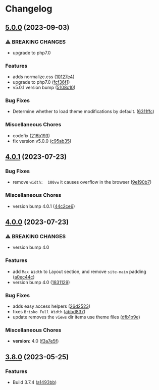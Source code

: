 # Changelog

## [5.0.0](https://github.com/devuri/brisko/compare/4.0.1...5.0.0) (2023-09-03)


### ⚠ BREAKING CHANGES

* upgrade to php7.0

### Features

* adds normalize.css ([10127e4](https://github.com/devuri/brisko/commit/10127e4f68b14519549e2c14c16ffbc022a59100))
* upgrade to php7.0 ([fcf36f1](https://github.com/devuri/brisko/commit/fcf36f1323b89cae2d514cd3fa659f1c055dc5b8))
* v5.0.1 version bump ([5108c10](https://github.com/devuri/brisko/commit/5108c10ee6db57f84738db6fc8938f12153fee4b))


### Bug Fixes

* Determine whether to load theme modifications by default. ([6311ffc](https://github.com/devuri/brisko/commit/6311ffc07ad050a4f606f690c4cbd49fa6c0df7b))


### Miscellaneous Chores

* codefix ([216b193](https://github.com/devuri/brisko/commit/216b193458dd00c8c93127a1bfd04f8d3be86884))
* fix version v5.0.0 ([c95ab35](https://github.com/devuri/brisko/commit/c95ab358412112041279d97d4e8b6840938a2804))

## [4.0.1](https://github.com/devuri/brisko/compare/4.0.0...4.0.1) (2023-07-23)


### Bug Fixes

* remove `width:  100vw` it causes overflow in the browser ([9e190b7](https://github.com/devuri/brisko/commit/9e190b75688a66a9bdc78b466dddb4bdb886b71a))


### Miscellaneous Chores

* version bump 4.0.1 ([44c2ce6](https://github.com/devuri/brisko/commit/44c2ce63cc60dd8990f4984a788d1bb57869da39))

## [4.0.0](https://github.com/devuri/brisko/compare/3.8.0...4.0.0) (2023-07-23)


### ⚠ BREAKING CHANGES

* version bump 4.0

### Features

* add `Max Width` to Layout section, and remove `site-main` padding ([a0ec44c](https://github.com/devuri/brisko/commit/a0ec44c9a94dfb9343219e4fbeeab8a59277ff16))
* version bump 4.0 ([1831129](https://github.com/devuri/brisko/commit/1831129ff376e0ccde114c2751f9ef57d177f8e8))


### Bug Fixes

* adds easy access helpers ([26d2523](https://github.com/devuri/brisko/commit/26d25239d1bb5fb89d7d8fbf006e4813d02fe3bd))
* fixes `Brisko Full Width` ([abbd837](https://github.com/devuri/brisko/commit/abbd837793af5f2632abe68345cd88900668ed88))
* update removes the `views` dir items use theme files ([dfb1b9e](https://github.com/devuri/brisko/commit/dfb1b9effd2ac574436b5558c20664c7a42b1106))


### Miscellaneous Chores

* **version:** 4.0 ([f3a7e5f](https://github.com/devuri/brisko/commit/f3a7e5f8c642a2fbc4e7c8309974e535404aa47a))

## [3.8.0](https://github.com/devuri/brisko/compare/v3.7.0...3.8.0) (2023-05-25)


### Features

* Build 3.7.4 ([a1493bb](https://github.com/devuri/brisko/commit/a1493bb59ce52949bbc64b65259e92044d387cb3))
